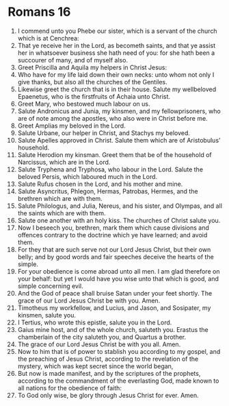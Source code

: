 ﻿# Romans 16
1. I commend unto you Phebe our sister, which is a servant of the church which is at Cenchrea: 
2. That ye receive her in the Lord, as becometh saints, and that ye assist her in whatsoever business she hath need of you: for she hath been a succourer of many, and of myself also. 
3. Greet Priscilla and Aquila my helpers in Christ Jesus: 
4. Who have for my life laid down their own necks: unto whom not only I give thanks, but also all the churches of the Gentiles. 
5. Likewise greet the church that is in their house. Salute my wellbeloved Epaenetus, who is the firstfruits of Achaia unto Christ. 
6. Greet Mary, who bestowed much labour on us. 
7. Salute Andronicus and Junia, my kinsmen, and my fellowprisoners, who are of note among the apostles, who also were in Christ before me. 
8. Greet Amplias my beloved in the Lord. 
9. Salute Urbane, our helper in Christ, and Stachys my beloved. 
10. Salute Apelles approved in Christ. Salute them which are of Aristobulus’ household. 
11. Salute Herodion my kinsman. Greet them that be of the household of Narcissus, which are in the Lord. 
12. Salute Tryphena and Tryphosa, who labour in the Lord. Salute the beloved Persis, which laboured much in the Lord. 
13. Salute Rufus chosen in the Lord, and his mother and mine. 
14. Salute Asyncritus, Phlegon, Hermas, Patrobas, Hermes, and the brethren which are with them. 
15. Salute Philologus, and Julia, Nereus, and his sister, and Olympas, and all the saints which are with them. 
16. Salute one another with an holy kiss. The churches of Christ salute you. 
17. Now I beseech you, brethren, mark them which cause divisions and offences contrary to the doctrine which ye have learned; and avoid them. 
18. For they that are such serve not our Lord Jesus Christ, but their own belly; and by good words and fair speeches deceive the hearts of the simple. 
19. For your obedience is come abroad unto all men. I am glad therefore on your behalf: but yet I would have you wise unto that which is good, and simple concerning evil. 
20. And the God of peace shall bruise Satan under your feet shortly. The grace of our Lord Jesus Christ be with you. Amen. 
21. Timotheus my workfellow, and Lucius, and Jason, and Sosipater, my kinsmen, salute you. 
22. I Tertius, who wrote this epistle, salute you in the Lord. 
23. Gaius mine host, and of the whole church, saluteth you. Erastus the chamberlain of the city saluteth you, and Quartus a brother. 
24. The grace of our Lord Jesus Christ be with you all. Amen. 
25. Now to him that is of power to stablish you according to my gospel, and the preaching of Jesus Christ, according to the revelation of the mystery, which was kept secret since the world began, 
26. But now is made manifest, and by the scriptures of the prophets, according to the commandment of the everlasting God, made known to all nations for the obedience of faith: 
27. To God only wise, be glory through Jesus Christ for ever. Amen. 
